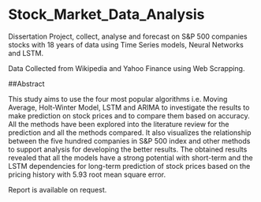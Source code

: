 # Stock_Market_Data_Analysis
Dissertation Project, collect, analyse and forecast on S&amp;P 500 companies stocks with 18 years of data using Time Series models, Neural Networks and LSTM.

Data Collected from Wikipedia and Yahoo Finance using Web Scrapping.

##Abstract

This study aims to use the four most popular algorithms i.e. Moving Average, Holt-Winter Model, LSTM and ARIMA to investigate the results to make prediction on stock prices and to compare them based on accuracy. All the methods have been explored into the literature review for the prediction and all the methods compared. It also visualizes the relationship between the five hundred companies in S&P 500 index and other methods to support analysis for developing the better results.
The obtained results revealed that all the models have a strong potential with short-term and the LSTM dependencies for long-term prediction of stock prices based on the pricing history with 5.93 root mean square error.

Report is available on request.
